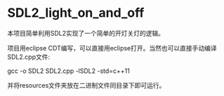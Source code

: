 # SDL2_light_on_and_off
本项目简单利用SDL2实现了一个简单的开灯关灯的逻辑。

项目用eclipse CDT编写，可以直接用eclipse打开。当然也可以直接手动编译SDL2.cpp文件:

gcc -o SDL2 SDL2.cpp -lSDL2 -std=c++11

并将resources文件夹放在二进制文件同目录下即可运行。
